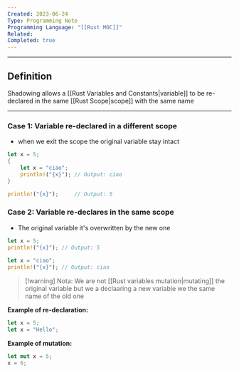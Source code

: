```yaml
---
Created: 2023-06-24
Type: Programming Note
Programming Language: "[[Rust MOC]]"
Related: 
Completed: true
---
```

---
## Definition
Shadowing allows a [[Rust Variables and Constants|variable]] to be re-declared in the same [[Rust Scope|scope]] with the same name

---
### Case 1: Variable re-declared in a different scope
- when we exit the scope the original variable stay intact
```rust
let x = 5;
{
	let x = "ciao";
	println!("{x}"); // Output: ciao
}

println!("{x}");     // Output: 5
```

### Case 2: Variable re-declares in the same scope
- The original variable it's overwritten by the new one
```rust
let x = 5;
println!("{x}"); // Output: 5
    
let x = "ciao";
println!("{x}"); // Output: ciao
```


>[!warning] Nota:
>We are not [[Rust variables mutation|mutating]] the original variable but we a declaaring a new variable we the same name of the old one 

**Example of re-declaration:**
``` rust
let x = 5;
let x = "Hello";
```

**Example of mutation:**
``` rust
let mut x = 5;
x = 6;
```

